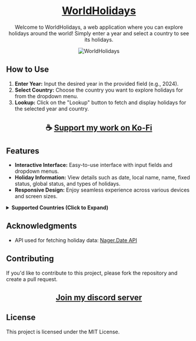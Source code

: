 <div align="center">

# [WorldHolidays](https://thatsinewave.github.io/WorldHolidays)

Welcome to WorldHolidays, a web application where you can explore holidays around the world! Simply enter a year and select a country to see its holidays.

![WorldHolidays](https://github.com/user-attachments/assets/49562f46-00d1-439a-9140-9fbaf8752ab2)

</div>

## How to Use

1. **Enter Year:** Input the desired year in the provided field (e.g., 2024).
2. **Select Country:** Choose the country you want to explore holidays for from the dropdown menu.
3. **Lookup:** Click on the "Lookup" button to fetch and display holidays for the selected year and country.

<div align="center">

## ☕ [Support my work on Ko-Fi](https://ko-fi.com/thatsinewave)

</div>

## Features

- **Interactive Interface:** Easy-to-use interface with input fields and dropdown menus.
- **Holiday Information:** View details such as date, local name, name, fixed status, global status, and types of holidays.
- **Responsive Design:** Enjoy seamless experience across various devices and screen sizes.

<details>
<summary><strong>Supported Countries (Click to Expand)</strong></summary>

WorldHolidays supports holidays from **114 countries**. Here's the list of supported countries:

1. Andorra
2. Albania
3. Armenia
4. Argentina
5. Austria
6. Australia
7. Åland Islands
8. Bosnia and Herzegovina
9. Barbados
10. Belgium
11. Bulgaria
12. Benin
13. Bolivia
14. Brazil
15. Bahamas
16. Botswana
17. Belarus
18. Belize
19. Canada
20. Switzerland
21. Chile
22. China
23. Colombia
24. Costa Rica
25. Cuba
26. Cyprus
27. Czechia
28. Germany
29. Denmark
30. Dominican Republic
31. Ecuador
32. Estonia
33. Egypt
34. Spain
35. Finland
36. Faroe Islands
37. France
38. Gabon
39. United Kingdom
40. Grenada
41. Georgia
42. Guernsey
43. Gibraltar
44. Greenland
45. Gambia
46. Greece
47. Guatemala
48. Guyana
49. Hong Kong
50. Honduras
51. Croatia
52. Haiti
53. Hungary
54. Indonesia
55. Ireland
56. Isle of Man
57. Iceland
58. Italy
59. Jersey
60. Jamaica
61. Japan
62. South Korea
63. Kazakhstan
64. Liechtenstein
65. Lesotho
66. Lithuania
67. Luxembourg
68. Latvia
69. Morocco
70. Monaco
71. Moldova
72. Montenegro
73. Madagascar
74. North Macedonia
75. Mongolia
76. Montserrat
77. Malta
78. Mexico
79. Mozambique
80. Namibia
81. Niger
82. Nigeria
83. Nicaragua
84. Netherlands
85. Norway
86. New Zealand
87. Panama
88. Peru
89. Papua New Guinea
90. Poland
91. Puerto Rico
92. Portugal
93. Paraguay
94. Romania
95. Serbia
96. Russia
97. Sweden
98. Singapore
99. Slovenia
100. Svalbard and Jan Mayen
101. Slovakia
102. San Marino
103. Suriname
104. El Salvador
105. Tunisia
106. Turkey
107. Ukraine
108. United States
109. Uruguay
110. Vatican City
111. Venezuela
112. Vietnam
113. South Africa
114. Zimbabwe

</details>

## Acknowledgments

- API used for fetching holiday data: [Nager.Date API](https://date.nager.at/)

## Contributing

If you'd like to contribute to this project, please fork the repository and create a pull request.

<div align="center">

## [Join my discord server](https://thatsinewave.github.io/Discord-Redirect/)

</div>

## License

This project is licensed under the MIT License.
